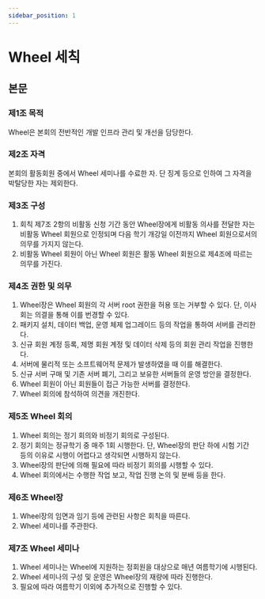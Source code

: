 ```yaml
---
sidebar_position: 1
---
```


# Wheel 세칙

## 본문

### 제1조 목적

Wheel은 본회의 전반적인 개발 인프라 관리 및 개선을 담당한다.

### 제2조 자격

본회의 활동회원 중에서 Wheel 세미나를 수료한 자. 단 징계 등으로 인하여 그 자격을 박탈당한 자는 제외한다.

### 제3조 구성

1. 회칙 제7조 2항의 비활동 신청 기간 동안 Wheel장에게 비활동 의사를 전달한 자는 비활동 Wheel 회원으로 인정되며 다음 학기 개강일 이전까지 Wheel 회원으로서의 의무를 가지지 않는다.
2. 비활동 Wheel 회원이 아닌 Wheel 회원은 활동 Wheel 회원으로 제4조에 따르는 의무를 가진다.

### 제4조 권한 및 의무

1. Wheel장은 Wheel 회원의 각 서버 root 권한을 허용 또는 거부할 수 있다. 단, 이사회는 의결을 통해 이를 번경할 수 있다.
2. 패키지 설치, 데이터 백업, 운영 체제 업그레이드 등의 작업을 통하여 서버를 관리한다.
3. 신규 회원 계정 등록, 제명 회원 계정 및 데이터 삭제 등의 회원 관리 작업을 진행한다.
4. 서버에 물리적 또는 소프트웨어적 문제가 발생하였을 때 이를 해결한다.
5. 신규 서버 구매 및 기존 서버 폐기, 그리고 보유한 서버들의 운영 방안을 결정한다.
6. Wheel 회원이 아닌 회원들이 접근 가능한 서버를 결정한다.
7. Wheel 회의에 참석하여 의견을 개진한다.

### 제5조 Wheel 회의

1. Wheel 회의는 정기 회의와 비정기 회의로 구성된다.
2. 정기 회의는 정규학기 중 매주 1회 시행한다. 단, Wheel장의 판단 하에 시험 기간 등의 이유로 시행이 어렵다고 생각되면 시행하지 않는다.
3. Wheel장의 판단에 의해 필요에 따라 비정기 회의를 시행할 수 있다.
4. Wheel 회의에서는 수행한 작업 보고, 작업 진행 논의 및 분배 등을 한다.

### 제6조 Wheel장

1. Wheel장의 임면과 임기 등에 관련된 사항은 회칙을 따른다.
2. Wheel 세미나를 주관한다.

### 제7조 Wheel 세미나

1. Wheel 세미나는 Wheel에 지원하는 정회원을 대상으로 매년 여름학기에 시행된다.
2. Wheel 세미나의 구성 및 운영은 Wheel장의 재량에 따라 진행한다.
3. 필요에 따라 여름학기 이외에 추가적으로 진행할 수 있다.
